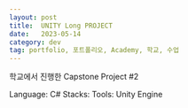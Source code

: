 ```yaml
---
layout: post
title:  UNITY Long PROJECT
date:   2023-05-14
category: dev
tag: portfolio, 포트폴리오, Academy, 학교, 수업
---
```



학교에서 진행한 Capstone Project #2


Language: C#
Stacks:
Tools: Unity Engine



